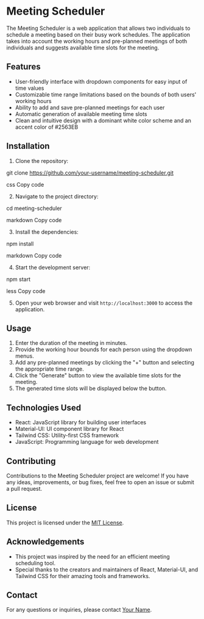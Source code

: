 # Meeting Scheduler

The Meeting Scheduler is a web application that allows two individuals to schedule a meeting based on their busy work schedules. The application takes into account the working hours and pre-planned meetings of both individuals and suggests available time slots for the meeting.

## Features

- User-friendly interface with dropdown components for easy input of time values
- Customizable time range limitations based on the bounds of both users' working hours
- Ability to add and save pre-planned meetings for each user
- Automatic generation of available meeting time slots
- Clean and intuitive design with a dominant white color scheme and an accent color of #2563EB

## Installation

1. Clone the repository:

git clone https://github.com/your-username/meeting-scheduler.git

css
Copy code

2. Navigate to the project directory:

cd meeting-scheduler

markdown
Copy code

3. Install the dependencies:

npm install

markdown
Copy code

4. Start the development server:

npm start

less
Copy code

5. Open your web browser and visit `http://localhost:3000` to access the application.

## Usage

1. Enter the duration of the meeting in minutes.
2. Provide the working hour bounds for each person using the dropdown menus.
3. Add any pre-planned meetings by clicking the "+" button and selecting the appropriate time range.
4. Click the "Generate" button to view the available time slots for the meeting.
5. The generated time slots will be displayed below the button.

## Technologies Used

- React: JavaScript library for building user interfaces
- Material-UI: UI component library for React
- Tailwind CSS: Utility-first CSS framework
- JavaScript: Programming language for web development

## Contributing

Contributions to the Meeting Scheduler project are welcome! If you have any ideas, improvements, or bug fixes, feel free to open an issue or submit a pull request.

## License

This project is licensed under the [MIT License](LICENSE).

## Acknowledgements

- This project was inspired by the need for an efficient meeting scheduling tool.
- Special thanks to the creators and maintainers of React, Material-UI, and Tailwind CSS for their amazing tools and frameworks.

## Contact

For any questions or inquiries, please contact [Your Name](mailto:your-email@example.com).

